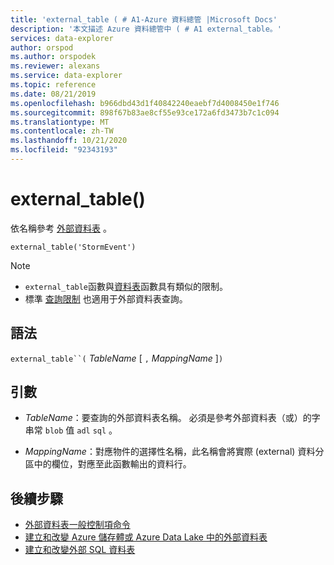 ```yaml
---
title: 'external_table ( # A1-Azure 資料總管 |Microsoft Docs'
description: '本文描述 Azure 資料總管中 ( # A1 external_table。'
services: data-explorer
author: orspod
ms.author: orspodek
ms.reviewer: alexans
ms.service: data-explorer
ms.topic: reference
ms.date: 08/21/2019
ms.openlocfilehash: b966dbd43d1f40842240eaebf7d4008450e1f746
ms.sourcegitcommit: 898f67b83ae8cf55e93ce172a6fd3473b7c1c094
ms.translationtype: MT
ms.contentlocale: zh-TW
ms.lasthandoff: 10/21/2020
ms.locfileid: "92343193"
---
```

# <a name="external_table"></a>external_table()

依名稱參考 [外部資料表](schema-entities/externaltables.md) 。

```kusto
external_table('StormEvent')
```

> [!NOTE]
> * `external_table`函數與[資料表](tablefunction.md)函數具有類似的限制。
> * 標準 [查詢限制](../concepts/querylimits.md) 也適用于外部資料表查詢。

## <a name="syntax"></a>語法

`external_table``(` *TableName* [ `,` *MappingName* ]`)`

## <a name="arguments"></a>引數

* *TableName*：要查詢的外部資料表名稱。
  必須是參考外部資料表（或）的字串常 `blob` 值 `adl` `sql` 。

* *MappingName*：對應物件的選擇性名稱，此名稱會將實際 (external) 資料分區中的欄位，對應至此函數輸出的資料行。

## <a name="next-steps"></a>後續步驟

* [外部資料表一般控制項命令](../management/external-table-commands.md)
* [建立和改變 Azure 儲存體或 Azure Data Lake 中的外部資料表](../management/external-tables-azurestorage-azuredatalake.md)
* [建立和改變外部 SQL 資料表](../management/external-sql-tables.md)